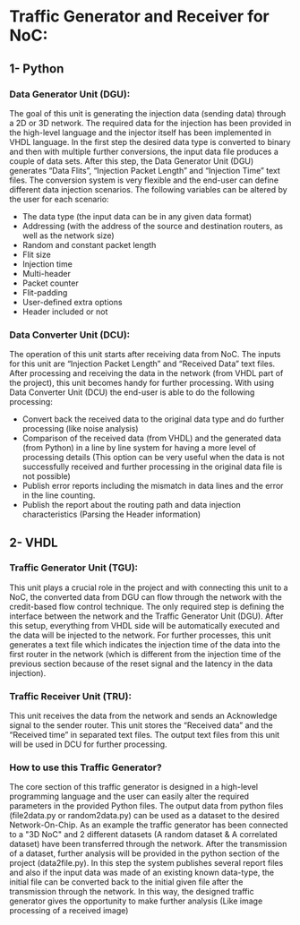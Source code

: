 # Traffic Generator and Receiver for NoC:

## 1- Python

### Data Generator Unit (DGU):
The goal of this unit is generating the injection data (sending data) through a 2D or 3D network. The required data for the injection has been provided in the high-level language and the injector itself has been implemented in VHDL language. In the first step the desired data type is converted to binary and then with multiple further conversions, the input data file produces a couple of data sets. After this step, the Data Generator Unit (DGU) generates “Data Flits”, “Injection Packet Length” and “Injection Time” text files. The conversion system is very flexible and the end-user can define different data injection scenarios. The following variables can be altered by the user for each scenario:
-	The data type (the input data can be in any given data format)
-	Addressing (with the address of the source and destination routers, as well as the network size)
-	Random and constant packet length
-	Flit size
-	Injection time
-	Multi-header
-	Packet counter
-	Flit-padding
-	User-defined extra options
- Header included or not

### Data Converter Unit (DCU):
The operation of this unit starts after receiving data from NoC. The inputs for this unit are “Injection Packet Length” and “Received Data” text files. After processing and receiving the data in the network (from VHDL part of the project), this unit becomes handy for further processing. With using Data Converter Unit (DCU) the end-user is able to do the following processing:
-	Convert back the received data to the original data type and do further processing (like noise analysis)
-	Comparison of the received data (from VHDL) and the generated data (from Python) in a line by line system for having a more level of processing details (This option can be very useful when the data is not successfully received and further processing in the original data file is not possible)
-	Publish error reports including the mismatch in data lines and the error in the line counting.
-	Publish the report about the routing path and data injection characteristics (Parsing the Header information)


## 2- VHDL

### Traffic Generator Unit (TGU):
This unit plays a crucial role in the project and with connecting this unit to a NoC, the converted data from DGU can flow through the network with the credit-based flow control technique. The only required step is defining the interface between the network and the Traffic Generator Unit (DGU). After this setup, everything from VHDL side will be automatically executed and the data will be injected to the network. For further processes, this unit generates a text file which indicates the injection time of the data into the first router in the network (which is different from the injection time of the previous section because of the reset signal and the latency in the data injection).

### Traffic Receiver Unit (TRU):
This unit receives the data from the network and sends an Acknowledge signal to the sender router. This unit stores the “Received data” and the “Received time” in separated text files. The output text files from this unit will be used in DCU for further processing.


### How to use this Traffic Generator?
The core section of this traffic generator is designed in a high-level programming language and the user can easily alter the required parameters in the provided Python files. The output data from python files (file2data.py or random2data.py) can be used as a dataset to the desired Network-On-Chip. As an example the traffic generator has been connected to a "3D NoC" and 2 different datasets (A random dataset & A correlated dataset) have been transferred through the network. 
After the transmission of a dataset, further analysis will be provided in the python section of the project (data2file.py). In this step the system publishes several report files and also if the input data was made of an existing known data-type, the initial file can be converted back to the initial given file after the transmission through the network. In this way, the designed traffic generator gives the opportunity to make further analysis (Like image processing of a received image)
